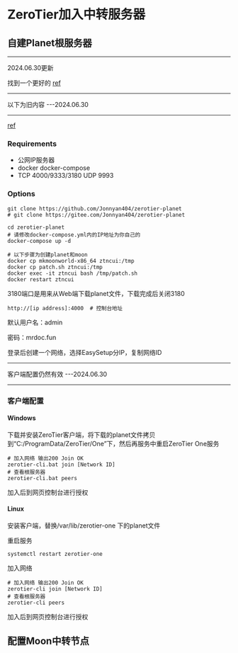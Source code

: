 # ZeroTier加入中转服务器

## 自建Planet根服务器

---

2024.06.30更新

找到一个更好的  [ref](https://github.com/xubiaolin/docker-zerotier-planet)

---

以下为旧内容 ---2024.06.30

---

[ref](https://github.com/Jonnyan404/zerotier-planet)

### Requirements

- 公网IP服务器
- docker  docker-compose
- TCP 4000/9333/3180  UDP 9993

### Options

```shell
git clone https://github.com/Jonnyan404/zerotier-planet
# git clone https://gitee.com/Jonnyan404/zerotier-planet

cd zerotier-planet
# 请修改docker-compose.yml内的IP地址为你自己的
docker-compose up -d

# 以下步骤为创建planet和moon
docker cp mkmoonworld-x86_64 ztncui:/tmp
docker cp patch.sh ztncui:/tmp
docker exec -it ztncui bash /tmp/patch.sh
docker restart ztncui
```

3180端口是用来从Web端下载planet文件，下载完成后关闭3180

```http
http://[ip address]:4000  # 控制台地址
```

默认用户名：admin

密码：mrdoc.fun

登录后创建一个网络，选择EasySetup分IP，复制网络ID



---

客户端配置仍然有效 ---2024.06.30

---

### 客户端配置

#### Windows

下载并安装ZeroTier客户端，将下载的planet文件拷贝到“C:/ProgramData/ZeroTier/One”下，然后再服务中重启ZeroTier One服务

```shell
# 加入网络 输出200 Join OK
zerotier-cli.bat join [Network ID]
# 查看根服务器
zerotier-cli.bat peers
```

加入后到网页控制台进行授权

#### Linux 

安装客户端，替换/var/lib/zerotier-one 下的planet文件

重启服务

``` shell
systemctl restart zerotier-one
```

加入网络

```shell
# 加入网络 输出200 Join OK
zerotier-cli join [Network ID]
# 查看根服务器
zerotier-cli peers
```

加入后到网页控制台进行授权



## 配置Moon中转节点

